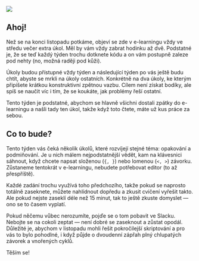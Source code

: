 ![](https://media.giphy.com/media/nNxT5qXR02FOM/giphy.gif)

## Ahoj!

Než se na konci listopadu potkáme, objeví se zde v e-learningu vždy ve středu večer extra úkol. Měl by vám vždy zabrat hodinku až dvě. Podstatné je, že se teď každý týden trochu dotknete kódu a on vám postupně zaleze pod nehty (no, možná raději pod kůži).

Úkoly budou přístupné vždy týden a následující týden po vás ještě budu chtít, abyste se mrkli na úkoly ostatních. Konkrétně na dva úkoly, ke kterým připíšete krátkou konstruktivní zpětnou vazbu. Cílem není získat bodíky, ale spíš se naučit víc i tím, že se koukáte, jak problémy řeší ostatní.

Tento týden je podstatné, abychom se hlavně všichni dostali zpátky do e-learningu a našli tady ten úkol, takže když toto čtete, máte už kus práce za sebou.

## Co to bude?

Tento týden vás čeká několik úkolů, které rozvíjejí stejné téma: opakování a podmiňování. Je u nich málem nejpodstatnější vědět, kam na klávesnici sáhnout, když chcete napsat složenou (`{, }`) nebo lomenou (`<, >`) závorku. Zůstaneme tentokrát v e-learningu, nebudete potřebovat editor (to až přespříště).

Každé zadání trochu využívá toho předchozího, takže pokud se naprosto totálně zaseknete, můžete nahlídnout dopředu a zkusit cvičení vyřešit takto. Ale pokud nejste zaseklí déle než 15 minut, tak to ještě zkuste domyslet — ono se to časem vyplatí. 

Pokud něčemu vůbec nerozumíte, pojďe se o tom pobavit ve Slacku. Nebojte se na cokoli zeptat — není dobré se zaseknout a zůstat opodál. Důležité je, abychom v listopadu mohli řešit pokročilejší skriptování a pro vás to bylo pohodlné, i když půjde o dvoudenní zápřah plný chlupatých závorek a vnořených cyklů. 

Těším se!